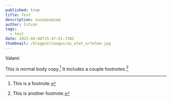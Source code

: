 ```yaml
---
published: true
title: Test
description: swswqswqswq
author: István
tags:
  - test
date: 2023-04-04T15:47:51.738Z
thumbnail: /blogpostimages/az_elet_ertelme.jpg
---
```

Valami

This is normal body copy.[^1] It includes a couple footnotes.[^2]

[^1]: This is a footnote.

[^2]: This is another footnote.
